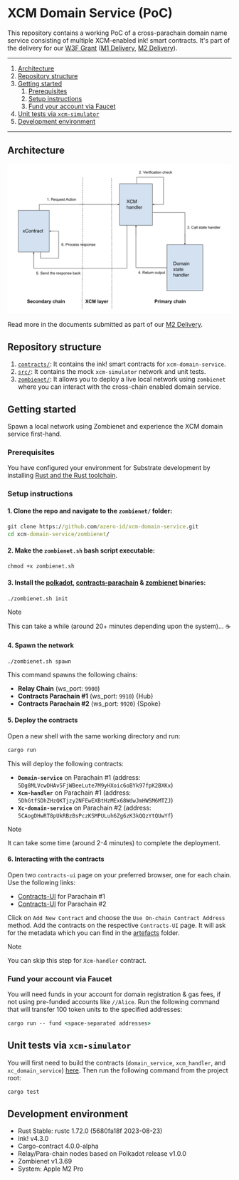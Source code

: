 # XCM Domain Service (PoC)

This repository contains a working PoC of a cross-parachain domain name service consisting of multiple XCM-enabled ink! smart contracts. It's part of the delivery for our [W3F Grant](https://github.com/w3f/Grants-Program/pull/1733) ([M1 Delivery](https://github.com/w3f/Grant-Milestone-Delivery/pull/951), [M2 Delivery](https://github.com/w3f/Grant-Milestone-Delivery/pull/1030)).

---

1. [Architecture](#architecture)
2. [Repository structure](#repository-structure)
3. [Getting started](#getting-started)
   1. [Prerequisites](#prerequisites)
   2. [Setup instructions](#setup-instructions)
   3. [Fund your account via Faucet](#fund-your-account-via-faucet)
4. [Unit tests via `xcm-simulator`](#unit-tests-via-xcm-simulator)
5. [Development environment](#development-environment)

---

## Architecture

![architecture](./Architecture.png)

Read more in the documents submitted as part of our [M2 Delivery](https://github.com/w3f/Grant-Milestone-Delivery/pull/1030).

## Repository structure

1. [`contracts/`](./contracts/): It contains the ink! smart contracts for `xcm-domain-service`.
2. [`src/`](./src/): It contains the mock `xcm-simulator` network and unit tests.
3. [`zombienet/`](./zombienet/): It allows you to deploy a live local network using `zombienet` where you can interact with the cross-chain enabled domain service.

## Getting started

Spawn a local network using Zombienet and experience the XCM domain service first-hand.

### Prerequisites

You have configured your environment for Substrate development by installing [Rust and the Rust toolchain](https://docs.substrate.io/install/).

### Setup instructions

#### 1. Clone the repo and navigate to the `zombienet/` folder:

```cmd
git clone https://github.com/azero-id/xcm-domain-service.git
cd xcm-domain-service/zombienet/
```

#### 2. Make the `zombienet.sh` bash script executable:

```cmd
chmod +x zombienet.sh
```

#### 3. Install the [polkadot](https://github.com/paritytech/polkadot/tree/release-v1.0.0), [contracts-parachain](https://github.com/azero-id/contracts-parachain) & [zombienet](https://github.com/paritytech/zombienet) binaries:

```cmd
./zombienet.sh init
```

> [!NOTE]  
> This can take a while (around 20+ minutes depending upon the system)… ☕

#### 4. Spawn the network

```cmd
./zombienet.sh spawn
```

This command spawns the following chains:

- **Relay Chain** (ws_port: `9900`)
- **Contracts Parachain #1** (ws_port: `9910`) {Hub}
- **Contracts Parachain #2** (ws_port: `9920`) {Spoke}

#### 5. Deploy the contracts

Open a new shell with the same working directory and run:

```cmd
cargo run
```

This will deploy the following contracts:

- **`Domain-service`** on Parachain #1 (address: `5Dg8MLVcwDHAv5FjWBeeLute7M9yHXoic6oBYk97fpK2BXKx`)
- **`Xcm-handler`** on Parachain #1 (address: `5DhGtfSDhZHzQKTjzy2NFEwEXBtHzMEx68WdwJmHWSM6MTZJ`)
- **`Xc-domain-service`** on Parachain #2 (address: `5CAogDHwRT8pUkRBzBsPczKSMPULuh6Zg6zK3kQQzYtQUwYf`)

> [!NOTE]  
> It can take some time (around 2-4 minutes) to complete the deployment.

#### 6. Interacting with the contracts

Open two `contracts-ui` page on your preferred browser, one for each chain. Use the following links:

- [Contracts-UI](https://contracts-ui.substrate.io/?rpc=ws://127.0.0.1:9910) for Parachain #1
- [Contracts-UI](https://contracts-ui.substrate.io/?rpc=ws://127.0.0.1:9920) for Parachain #2

Click on `Add New Contract` and choose the `Use On-chain Contract Address` method. Add the contracts on the respective `Contracts-UI` page. It will ask for the metadata which you can find in the [artefacts](./artefacts/) folder.

> [!NOTE]  
> You can skip this step for `Xcm-handler` contract.

### Fund your account via Faucet

You will need funds in your account for domain registration & gas fees, if not using pre-funded accounts like `//Alice`. Run the following command that will transfer 100 token units to the specified addresses:

```cmd
cargo run -- fund <space-separated addresses>
```

## Unit tests via `xcm-simulator`

You will first need to build the contracts (`domain_service`, `xcm_handler`, and `xc_domain_service`) [here](./contracts/). Then run the following command from the project root:

```cmd
cargo test
```

## Development environment

- Rust Stable: rustc 1.72.0 (5680fa18f 2023-08-23)
- Ink! v4.3.0
- Cargo-contract 4.0.0-alpha
- Relay/Para-chain nodes based on Polkadot release v1.0.0
- Zombienet v1.3.69
- System: Apple M2 Pro
